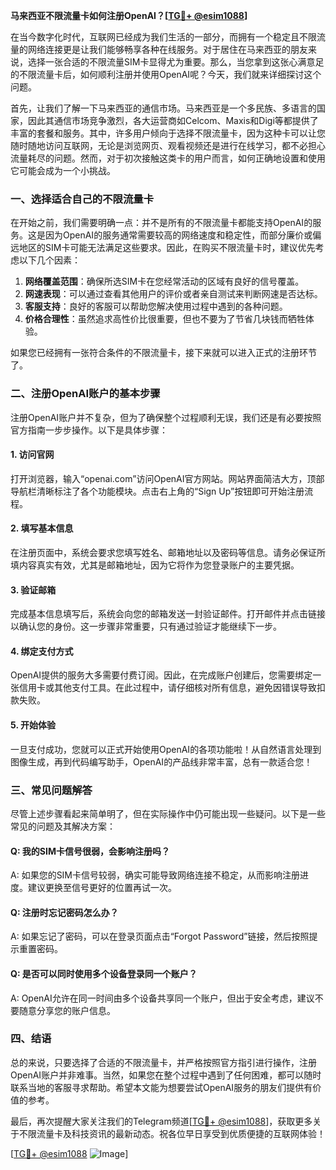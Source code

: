 **马来西亚不限流量卡如何注册OpenAI？[[TG💪+ @esim1088](https://t.me/s/esim1088)]**

在当今数字化时代，互联网已经成为我们生活的一部分，而拥有一个稳定且不限流量的网络连接更是让我们能够畅享各种在线服务。对于居住在马来西亚的朋友来说，选择一张合适的不限流量SIM卡显得尤为重要。那么，当您拿到这张心满意足的不限流量卡后，如何顺利注册并使用OpenAI呢？今天，我们就来详细探讨这个问题。

首先，让我们了解一下马来西亚的通信市场。马来西亚是一个多民族、多语言的国家，因此其通信市场竞争激烈，各大运营商如Celcom、Maxis和Digi等都提供了丰富的套餐和服务。其中，许多用户倾向于选择不限流量卡，因为这种卡可以让您随时随地访问互联网，无论是浏览网页、观看视频还是进行在线学习，都不必担心流量耗尽的问题。然而，对于初次接触这类卡的用户而言，如何正确地设置和使用它可能会成为一个小挑战。

### **一、选择适合自己的不限流量卡**

在开始之前，我们需要明确一点：并不是所有的不限流量卡都能支持OpenAI的服务。这是因为OpenAI的服务通常需要较高的网络速度和稳定性，而部分廉价或偏远地区的SIM卡可能无法满足这些要求。因此，在购买不限流量卡时，建议优先考虑以下几个因素：

1. **网络覆盖范围**：确保所选SIM卡在您经常活动的区域有良好的信号覆盖。
2. **网速表现**：可以通过查看其他用户的评价或者亲自测试来判断网速是否达标。
3. **客服支持**：良好的客服可以帮助您解决使用过程中遇到的各种问题。
4. **价格合理性**：虽然追求高性价比很重要，但也不要为了节省几块钱而牺牲体验。

如果您已经拥有一张符合条件的不限流量卡，接下来就可以进入正式的注册环节了。

### **二、注册OpenAI账户的基本步骤**

注册OpenAI账户并不复杂，但为了确保整个过程顺利无误，我们还是有必要按照官方指南一步步操作。以下是具体步骤：

#### **1. 访问官网**
打开浏览器，输入“openai.com”访问OpenAI官方网站。网站界面简洁大方，顶部导航栏清晰标注了各个功能模块。点击右上角的“Sign Up”按钮即可开始注册流程。

#### **2. 填写基本信息**
在注册页面中，系统会要求您填写姓名、邮箱地址以及密码等信息。请务必保证所填内容真实有效，尤其是邮箱地址，因为它将作为您登录账户的主要凭据。

#### **3. 验证邮箱**
完成基本信息填写后，系统会向您的邮箱发送一封验证邮件。打开邮件并点击链接以确认您的身份。这一步骤非常重要，只有通过验证才能继续下一步。

#### **4. 绑定支付方式**
OpenAI提供的服务大多需要付费订阅。因此，在完成账户创建后，您需要绑定一张信用卡或其他支付工具。在此过程中，请仔细核对所有信息，避免因错误导致扣款失败。

#### **5. 开始体验**
一旦支付成功，您就可以正式开始使用OpenAI的各项功能啦！从自然语言处理到图像生成，再到代码编写助手，OpenAI的产品线非常丰富，总有一款适合您！

### **三、常见问题解答**

尽管上述步骤看起来简单明了，但在实际操作中仍可能出现一些疑问。以下是一些常见的问题及其解决方案：

#### **Q: 我的SIM卡信号很弱，会影响注册吗？**
A: 如果您的SIM卡信号较弱，确实可能导致网络连接不稳定，从而影响注册进度。建议更换至信号更好的位置再试一次。

#### **Q: 注册时忘记密码怎么办？**
A: 如果忘记了密码，可以在登录页面点击“Forgot Password”链接，然后按照提示重置密码。

#### **Q: 是否可以同时使用多个设备登录同一个账户？**
A: OpenAI允许在同一时间由多个设备共享同一个账户，但出于安全考虑，建议不要随意分享您的账户信息。

### **四、结语**

总的来说，只要选择了合适的不限流量卡，并严格按照官方指引进行操作，注册OpenAI账户并非难事。当然，如果您在整个过程中遇到了任何困难，都可以随时联系当地的客服寻求帮助。希望本文能为想要尝试OpenAI服务的朋友们提供有价值的参考。

最后，再次提醒大家关注我们的Telegram频道[[TG💪+ @esim1088](https://t.me/s/esim1088)]，获取更多关于不限流量卡及科技资讯的最新动态。祝各位早日享受到优质便捷的互联网体验！

[[TG💪+ @esim1088](https://t.me/s/esim1088) ![Image](https://i.postimg.cc/4NQfJmqS/Snipaste-2025-05-13-00-14-12.png)]